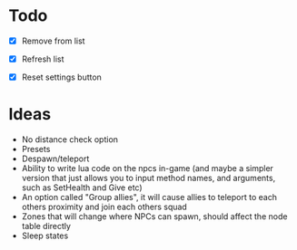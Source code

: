 # Todo
- [x] Remove from list
- [x] Refresh list
- [x] Reset settings button



# Ideas
- No distance check option
- Presets
- Despawn/teleport
- Ability to write lua code on the npcs in-game (and maybe a simpler version that just allows you to input method names, and arguments, such as SetHealth and Give etc)
- An option called "Group allies", it will cause allies to teleport to each others proximity and join each others squad
- Zones that will change where NPCs can spawn, should affect the node table directly
- Sleep states